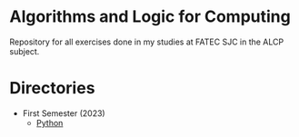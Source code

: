 # Algorithms and Logic for Computing
Repository for all exercises done in my studies at FATEC SJC in the ALCP subject.

# Directories
- First Semester (2023)
    - [Python](https://github.com/MarkVN2/ALCP/tree/main/Python/exercises)
